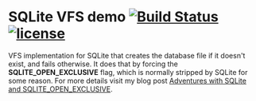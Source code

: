 # SQLite VFS demo [![Build Status](https://travis-ci.org/Metalnem/sqlite-vfsdemo.svg?branch=master)](https://travis-ci.org/Metalnem/sqlite-vfsdemo) [![license](https://img.shields.io/badge/license-MIT-blue.svg?style=flat)](https://raw.githubusercontent.com/metalnem/sqlite-vfsdemo/master/LICENSE)

VFS implementation for SQLite that creates the database file if it
doesn't exist, and fails otherwise. It does that by forcing the
**SQLITE_OPEN_EXCLUSIVE** flag, which is normally stripped by
SQLite for some reason. For more details visit my blog post
[Adventures with SQLite and SQLITE_OPEN_EXCLUSIVE](https://mijailovic.net/2017/08/27/sqlite-adventures/).
